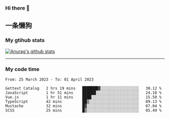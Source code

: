 ### Hi there 👋

## 一条懒狗
<!--
**kiss-me-quickly/kiss-me-quickly** is a ✨ _special_ ✨ repository because its `README.md` (this file) appears on your GitHub profile.

Here are some ideas to get you started:

- 🔭 I’m currently working on ...
- 🌱 I’m currently learning ...
- 👯 I’m looking to collaborate on ...
- 🤔 I’m looking for help with ...
- 💬 Ask me about ...
- 📫 How to reach me: ...
- 😄 Pronouns: ...
- ⚡ Fun fact: ...
-->


### My gtihub stats

[![Anurag's github stats](https://github-readme-stats.vercel.app/api?username=kiss-me-quickly)](https://github.com/anuraghazra/github-readme-stats)

***

### My code time

<!--START_SECTION:waka-->

```text
From: 25 March 2023 - To: 01 April 2023

Gettext Catalog   2 hrs 19 mins   ███████▓░░░░░░░░░░░░░░░░░   30.12 %
JavaScript        1 hr 51 mins    ██████░░░░░░░░░░░░░░░░░░░   24.18 %
Vue.js            1 hr 11 mins    ████░░░░░░░░░░░░░░░░░░░░░   15.50 %
TypeScript        42 mins         ██▒░░░░░░░░░░░░░░░░░░░░░░   09.13 %
Mustache          32 mins         █▓░░░░░░░░░░░░░░░░░░░░░░░   07.04 %
SCSS              25 mins         █▒░░░░░░░░░░░░░░░░░░░░░░░   05.49 %
```

<!--END_SECTION:waka-->
